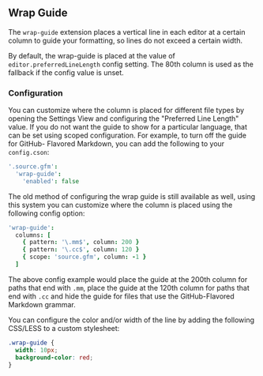 ## Wrap Guide

The `wrap-guide` extension places a vertical line in each editor at a certain
column to guide your formatting, so lines do not exceed a certain width.

By default, the wrap-guide is placed at the value of `editor.preferredLineLength`
config setting. The 80th column is used as the fallback if the config value is
unset.

### Configuration

You can customize where the column is placed for different file types by
opening the Settings View and configuring the "Preferred Line Length" value. If
you do not want the guide to show for a particular language, that can be set
using scoped configuration. For example, to turn off the guide for GitHub-
Flavored Markdown, you can add the following to your `config.cson`:

```coffeescript
'.source.gfm':
  'wrap-guide':
    'enabled': false
```

The old method of configuring the wrap guide is still available as well, using
this system you can customize where the column is placed using the following
config option:

```coffeescript
'wrap-guide':
  columns: [
    { pattern: '\.mm$', column: 200 }
    { pattern: '\.cc$', column: 120 }
    { scope: 'source.gfm', column: -1 }
  ]
```

The above config example would place the guide at the 200th column for paths
that end with `.mm`, place the guide at the 120th column for paths that end
with `.cc` and hide the guide for files that use the GitHub-Flavored Markdown
grammar.

You can configure the color and/or width of the line by adding the following
CSS/LESS to a custom stylesheet:

```css
.wrap-guide {
  width: 10px;
  background-color: red;
}
```
